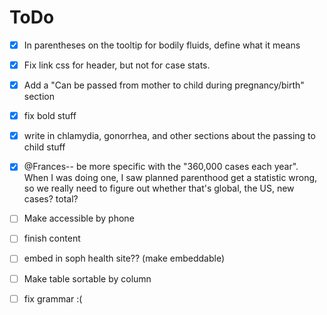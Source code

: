 # ToDo

- [X] In parentheses on the tooltip for bodily fluids, define what it means
- [X] Fix link css for header, but not for case stats.
- [X] Add a "Can be passed from mother to child during pregnancy/birth" section
- [X] fix bold stuff
- [X] write in chlamydia, gonorrhea, and other sections about the passing to child stuff
- [X] @Frances-- be more specific with the "360,000 cases each year". When I was doing one, I saw planned parenthood get a statistic wrong, so we really need to figure out whether that's global, the US, new cases? total?

- [ ] Make accessible by phone
- [ ] finish content
- [ ] embed in soph health site?? (make embeddable) 
- [ ] Make table sortable by column
- [ ] fix grammar :(